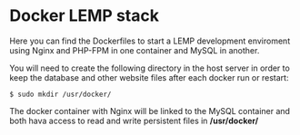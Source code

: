 Docker LEMP stack
=================
Here you can find the Dockerfiles to start a LEMP development enviroment using Nginx and PHP-FPM in one container and MySQL in another.

You will need to create the following directory in the host server in order to keep the database and other website files after each docker run or restart:

```
$ sudo mkdir /usr/docker/
```

The docker container with Nginx will be linked to the MySQL container and both hava access to read and write persistent files in **/usr/docker/**
